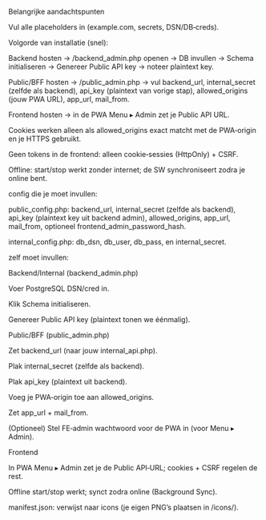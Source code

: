 Belangrijke aandachtspunten

Vul alle placeholders in (example.com, secrets, DSN/DB‑creds).

Volgorde van installatie (snel):

Backend hosten → /backend_admin.php openen → DB invullen → Schema initialiseren → Genereer Public API key → noteer plaintext key.

Public/BFF hosten → /public_admin.php → vul backend_url, internal_secret (zelfde als backend), api_key (plaintext van vorige stap), allowed_origins (jouw PWA URL), app_url, mail_from.

Frontend hosten → in de PWA Menu ▸ Admin zet je Public API URL.

Cookies werken alleen als allowed_origins exact matcht met de PWA‑origin en je HTTPS gebruikt.

Geen tokens in de frontend: alleen cookie‑sessies (HttpOnly) + CSRF.

Offline: start/stop werkt zonder internet; de SW synchroniseert zodra je online bent.


config die je moet invullen:

public_config.php: backend_url, internal_secret (zelfde als backend), api_key (plaintext key uit backend admin), allowed_origins, app_url, mail_from, optioneel frontend_admin_password_hash.

internal_config.php: db_dsn, db_user, db_pass, en internal_secret.


zelf moet invullen:

Backend/Internal (backend_admin.php)

Voer PostgreSQL DSN/cred in.

Klik Schema initialiseren.

Genereer Public API key (plaintext tonen we éénmalig).

Public/BFF (public_admin.php)

Zet backend_url (naar jouw internal_api.php).

Plak internal_secret (zelfde als backend).

Plak api_key (plaintext uit backend).

Voeg je PWA‑origin toe aan allowed_origins.

Zet app_url + mail_from.

(Optioneel) Stel FE‑admin wachtwoord voor de PWA in (voor Menu ▸ Admin).

Frontend

In PWA Menu ▸ Admin zet je de Public API‑URL; cookies + CSRF regelen de rest.

Offline start/stop werkt; synct zodra online (Background Sync).

manifest.json: verwijst naar icons (je eigen PNG’s plaatsen in /icons/).
